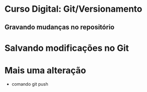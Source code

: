 # Curso Digital: Git/Versionamento

## Gravando mudanças no repositório
# Salvando modificações no Git
# Mais uma alteração
* comando git push